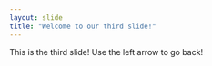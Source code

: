 ```yaml
---
layout: slide
title: "Welcome to our third slide!"
---
```

This is the third slide!
Use the left arrow to go back!
